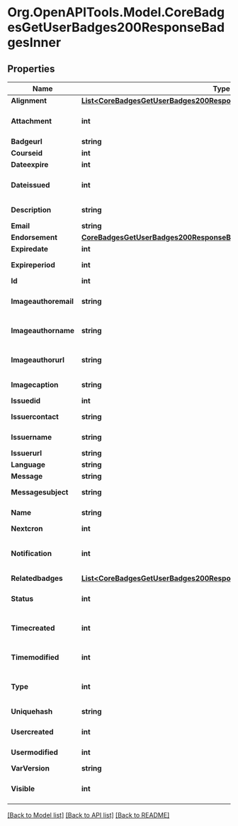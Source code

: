 # Org.OpenAPITools.Model.CoreBadgesGetUserBadges200ResponseBadgesInner

## Properties

Name | Type | Description | Notes
------------ | ------------- | ------------- | -------------
**Alignment** | [**List&lt;CoreBadgesGetUserBadges200ResponseBadgesInnerAlignmentInner&gt;**](CoreBadgesGetUserBadges200ResponseBadgesInnerAlignmentInner.md) |  | [optional] 
**Attachment** | **int** | Attachment | [optional] [default to 1]
**Badgeurl** | **string** | Badge URL | [optional] 
**Courseid** | **int** | Course id | [optional] 
**Dateexpire** | **int** | Date expire | [optional] 
**Dateissued** | **int** | Date issued | [optional] [default to 0]
**Description** | **string** | Badge description | [optional] 
**Email** | **string** | User email | [optional] 
**Endorsement** | [**CoreBadgesGetUserBadges200ResponseBadgesInnerEndorsement**](CoreBadgesGetUserBadges200ResponseBadgesInnerEndorsement.md) |  | [optional] 
**Expiredate** | **int** | Expire date | [optional] 
**Expireperiod** | **int** | Expire period | [optional] 
**Id** | **int** | Badge id | [optional] 
**Imageauthoremail** | **string** | Email of the image author | [optional] 
**Imageauthorname** | **string** | Name of the image author | [optional] 
**Imageauthorurl** | **string** | URL of the image author | [optional] 
**Imagecaption** | **string** | Caption of the image | [optional] 
**Issuedid** | **int** | Issued id | [optional] 
**Issuercontact** | **string** | Issuer contact | [optional] 
**Issuername** | **string** | Issuer name | [optional] 
**Issuerurl** | **string** | Issuer URL | [optional] 
**Language** | **string** | Language | [optional] 
**Message** | **string** | Message | [optional] 
**Messagesubject** | **string** | Message subject | [optional] 
**Name** | **string** | Badge name | [optional] 
**Nextcron** | **int** | Next cron | [optional] 
**Notification** | **int** | Whether to notify when badge is awarded | [optional] [default to 1]
**Relatedbadges** | [**List&lt;CoreBadgesGetUserBadges200ResponseBadgesInnerRelatedbadgesInner&gt;**](CoreBadgesGetUserBadges200ResponseBadgesInnerRelatedbadgesInner.md) |  | [optional] 
**Status** | **int** | Status | [optional] [default to 0]
**Timecreated** | **int** | Time created | [optional] [default to 0]
**Timemodified** | **int** | Time modified | [optional] [default to 0]
**Type** | **int** | Type | [optional] [default to 1]
**Uniquehash** | **string** | Unique hash | [optional] 
**Usercreated** | **int** | User created | [optional] 
**Usermodified** | **int** | User modified | [optional] 
**VarVersion** | **string** | Version | [optional] 
**Visible** | **int** | Visible | [optional] [default to 0]

[[Back to Model list]](../README.md#documentation-for-models) [[Back to API list]](../README.md#documentation-for-api-endpoints) [[Back to README]](../README.md)

